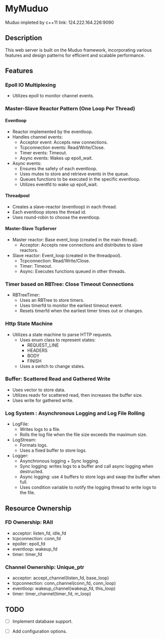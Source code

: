 # MyMuduo

Muduo impleted by c++11
link: 124.222.164.226:9090

## Description

This web server is built on the Muduo framework, incorporating various features and design patterns for efficient and scalable performance.

## Features

### Epoll IO Multiplexing

- Utilizes epoll to monitor channel events.

### Master-Slave Reactor Pattern (One Loop Per Thread)

#### Eventloop

- Reactor implemented by the eventloop.
- Handles channel events:
  - Acceptor event: Accepts new connections.
  - Tcpconnection events: Read/Write/Close.
  - Timer events: Timeout.
  - Async events: Wakes up epoll_wait.
- Async events:
  - Ensures the safety of each eventloop.
  - Uses mutex to store and retrieve events in the queue.
  - Queues functions to be executed in the specific eventloop.
  - Utilizes eventfd to wake up epoll_wait.

#### Threadpool

- Creates a slave-reactor (eventloop) in each thread.
- Each eventloop stores the thread id.
- Uses round-robin to choose the eventloop.

#### Master-Slave TcpServer

- Master reactor: Base event_loop (created in the main thread).
  - Acceptor: Accepts new connections and distributes to slave reactors.
- Slave reactor: Event_loop (created in the threadpool).
  - Tcpconnection: Read/Write/Close.
  - Timer: Timeout.
  - Async: Executes functions queued in other threads.

### Timer based on RBTree: Close Timeout Connections

- RBTreeTimer:
  - Uses an RBTree to store timers.
  - Uses timerfd to monitor the earliest timeout event.
  - Resets timerfd when the earliest timer times out or changes.

### Http State Machine

- Utilizes a state machine to parse HTTP requests.
  - Uses enum class to represent states:
    - REQUEST_LINE
    - HEADERS
    - BODY
    - FINISH
  - Uses a switch to change states.

### Buffer: Scattered Read and Gathered Write

- Uses vector<char> to store data.
- Utilizes readv for scattered read, then increases the buffer size.
- Uses write for gathered write.


### Log System : Asynchronous Logging and Log File Rolling
- LogFile:
  - Writes logs to a file.
  - Rolls the log file when the file size exceeds the maximum size.
- LogStream:
  - Formats logs.
  - Uses a fixed buffer to store logs.
- Logger:
  - Asynchronous logging + Sync logging.
  - Sync logging: writes logs to a buffer and call async logging when destructed.
  - Async logging: use 4 buffers to store logs and swap the buffer when full.
  - Uses condition variable to notify the logging thread to write logs to the file.

## Resource Ownership

### FD Ownership: RAII

- acceptor: listen_fd, idle_fd
- tcpconnection: conn_fd
- epoller: epoll_fd
- eventloop: wakeup_fd
- timer: timer_fd

### Channel Ownership: Unique_ptr

- acceptor: accept_channel(listen_fd, base_loop)
- tcpconnection: conn_channel(conn_fd, conn_loop)
- eventloop: wakeup_channel(wakeup_fd, this_loop)
- timer: timer_channel(timer_fd, m_loop)

## TODO

- [ ] Implement database support.
- [ ] Add configuration options.

